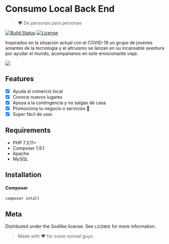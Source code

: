 # Consumo Local Back End
> ❤️ De personas para personas

[![Build Status][travis-image]][travis-url]
[![License][license-image]][license-url] 

Inspirados en la situación actual con el COVID-19 un grupo de jovenes amantes de la tecnología y el altruismo se lanzan en su incansable aventura
por ayudar el mundo, acompañanos en este emocionante viaje.

![](https://koenig-media.raywenderlich.com/uploads/2018/11/CustomControlSlider-feature.png)

## Features

- [x] Ayuda al comercio local
- [x] Conoce nuevos lugares
- [x] Apoya a la contingencia y no salgas de casa
- [x] Promociona tu negocio o servicios 🍻
- [x] Super fácil de usar. 

## Requirements

- PHP 7.3.11+
- Composer 1.9.1
- Apache
- MySQL

## Installation

#### Composer
`composer intall`

## Meta

Distributed under the Godlike license. See ``LICENSE`` for more information.

[php-image]:https://img.shields.io/badge/swift-3.0-orange.svg
[license-image]: https://img.shields.io/badge/License-MIT-blue.svg
[license-url]: LICENSE
[travis-image]: https://img.shields.io/travis/dbader/node-datadog-metrics/master.svg?style=flat-square
[travis-url]: https://travis-ci.org/dbader/node-datadog-metrics
[codebeat-image]: https://codebeat.co/badges/c19b47ea-2f9d-45df-8458-b2d952fe9dad
[codebeat-url]: https://codebeat.co/projects/github-com-vsouza-awesomeios-com


> Made with ❤️ for some normal guys.